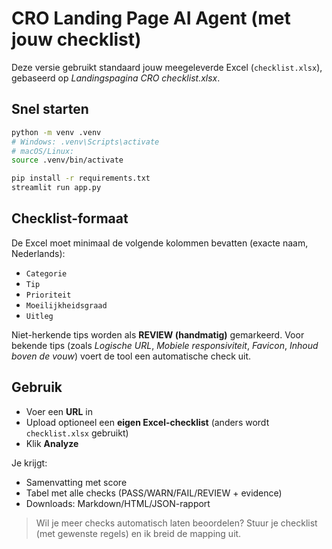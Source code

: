 # CRO Landing Page AI Agent (met jouw checklist)

Deze versie gebruikt standaard jouw meegeleverde Excel (`checklist.xlsx`), gebaseerd op *Landingspagina CRO checklist.xlsx*.

## Snel starten
```bash
python -m venv .venv
# Windows: .venv\Scripts\activate
# macOS/Linux:
source .venv/bin/activate

pip install -r requirements.txt
streamlit run app.py
```

## Checklist-formaat
De Excel moet minimaal de volgende kolommen bevatten (exacte naam, Nederlands):
- `Categorie`
- `Tip`
- `Prioriteit`
- `Moeilijkheidsgraad`
- `Uitleg`

Niet-herkende tips worden als **REVIEW (handmatig)** gemarkeerd. Voor bekende tips (zoals *Logische URL*, *Mobiele responsiviteit*, *Favicon*, *Inhoud boven de vouw*) voert de tool een automatische check uit.

## Gebruik
- Voer een **URL** in
- Upload optioneel een **eigen Excel-checklist** (anders wordt `checklist.xlsx` gebruikt)
- Klik **Analyze**

Je krijgt:
- Samenvatting met score
- Tabel met alle checks (PASS/WARN/FAIL/REVIEW + evidence)
- Downloads: Markdown/HTML/JSON-rapport

> Wil je meer checks automatisch laten beoordelen? Stuur je checklist (met gewenste regels) en ik breid de mapping uit.
